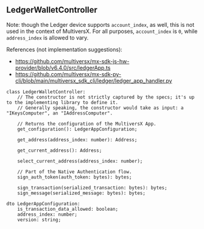 ## LedgerWalletController

Note: though the Ledger device supports `account_index`, as well, this is not used in the context of MultiversX. For all purposes, `account_index` is `0`, while `address_index` is allowed to vary.

References (not implementation suggestions):
- https://github.com/multiversx/mx-sdk-js-hw-provider/blob/v6.4.0/src/ledgerApp.ts
- https://github.com/multiversx/mx-sdk-py-cli/blob/main/multiversx_sdk_cli/ledger/ledger_app_handler.py

```
class LedgerWalletController:
    // The constructor is not strictly captured by the specs; it's up to the implementing library to define it.
    // Generally speaking, the constructor would take as input: a "IKeysComputer", an "IAddressComputer".

    // Returns the configuration of the MultiversX App.
    get_configuration(): LedgerAppConfiguration;

    get_address(address_index: number): Address;

    get_current_address(): Address;

    select_current_address(address_index: number);

    // Part of the Native Authentication flow.
    sign_auth_token(auth_token: bytes): bytes;

    sign_transaction(serialized_transaction: bytes): bytes;
    sign_message(serialized_message: bytes): bytes;
```

```
dto LedgerAppConfiguration:
    is_transaction_data_allowed: boolean;
    address_index: number;
    version: string;
```
